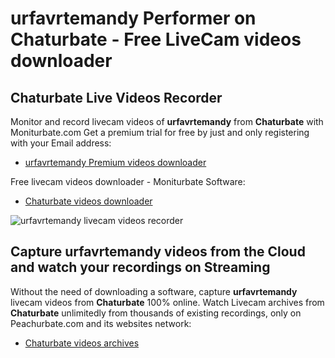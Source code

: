 # urfavrtemandy Performer on Chaturbate - Free LiveCam videos downloader

## Chaturbate Live Videos Recorder

Monitor and record livecam videos of **urfavrtemandy** from **Chaturbate** with Moniturbate.com
Get a premium trial for free by just and only registering with your Email address:
* [urfavrtemandy Premium videos downloader](https://moniturbate.com/request-demo-licence-key.html)

Free livecam videos downloader - Moniturbate Software:
* [Chaturbate videos downloader](https://moniturbate.com/moniturbate-download-software.html)

![urfavrtemandy livecam videos recorder](https://peachurnet.com/templates/moniturbate-software.png)


## Capture urfavrtemandy videos from the Cloud and watch your recordings on Streaming

Without the need of downloading a software, capture **urfavrtemandy** livecam videos from **Chaturbate** 100% online.
Watch Livecam archives from **Chaturbate** unlimitedly from thousands of existing recordings, only on Peachurbate.com and its websites network:
* [Chaturbate videos archives](https://peachurnet.com/)